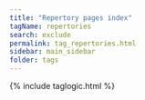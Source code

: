 ```yaml
---
title: "Repertory pages index"
tagName: repertories
search: exclude
permalink: tag_repertories.html
sidebar: main_sidebar
folder: tags
---
```

{% include taglogic.html %}

